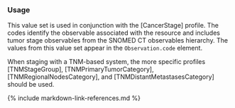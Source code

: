 ### Usage

This value set is used in conjunction with the [CancerStage] profile. The codes identify the observable associated with the resource and includes tumor stage observables from the SNOMED CT observables hierarchy. The values from this value set appear in the `Observation.code` element.

When staging with a TNM-based system, the more specific profiles [TNMStageGroup], [TNMPrimaryTumorCategory], [TNMRegionalNodesCategory], and [TNMDistantMetastasesCategory] should be used.

{% include markdown-link-references.md %}